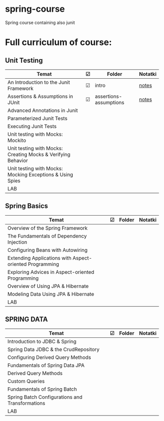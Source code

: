 # spring-course
Spring course containing also junit

# Full curriculum of course:
## Unit Testing

| Temat                                                         | ☑ | Folder |  Notatki  |
|--------------------------------------------------------------|---|--------|--------|
| An Introduction to the Junit Framework                       | ☑ |intro   |[notes](JUnit/intro/notes.md)|
| Assertions & Assumptions in JUnit                            | ☑ |assertions-assumptions|[notes](JUnit/assertions-assumptions/notes.md)|
| Advanced Annotations in Junit                                |   |        |        |
| Parameterized Junit Tests                                    |   |        |        |
| Executing Junit Tests                                        |   |        |        |
| Unit testing with Mocks: Mockito                             |   |        |        |
| Unit testing with Mocks: Creating Mocks & Verifying Behavior |   |        |        |
| Unit testing with Mocks: Mocking Exceptions & Using Spies    |   |        |        |
| LAB                                                          |   |        |        |

## Spring Basics

| Temat                                                 | ☑ | Folder |  Notatki  |
|------------------------------------------------------|---|--------|--------|
| Overview of the Spring Framework                     |   |        |        |
| The Fundamentals of Dependency Injection             |   |        |        |
| Configuring Beans with Autowiring                    |   |        |        |
| Extending Applications with Aspect-oriented Programming |   |        |        |
| Exploring Advices in Aspect-oriented Programming     |   |        |        |
| Overview of Using JPA & Hibernate                    |   |        |        |
| Modeling Data Using JPA & Hibernate                  |   |        |        |
| LAB                                                  |   |        |        |

## SPRING DATA

| Temat                                          | ☑ | Folder |  Notatki  |
|-----------------------------------------------|---|--------|--------|
| Introduction to JDBC & Spring                |   |        |        |
| Spring Data JDBC & the CrudRepository        |   |        |        |
| Configuring Derived Query Methods            |   |        |        |
| Fundamentals of Spring Data JPA              |   |        |        |
| Derived Query Methods                        |   |        |        |
| Custom Queries                               |   |        |        |
| Fundamentals of Spring Batch                 |   |        |        |
| Spring Batch Configurations and Transformations |   |        |        |
| LAB                                           |   |        |        |

